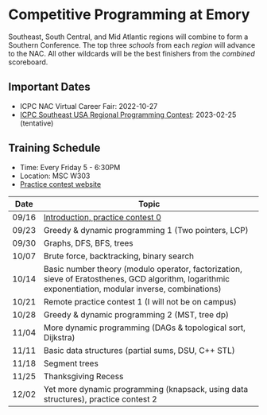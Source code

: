 # Competitive Programming at Emory

Southeast, South Central, and Mid Atlantic regions will combine to form a Southern Conference. The top three *schools* from each *region* will advance to the NAC. All other wildcards will be the best finishers from the *combined* scoreboard.

## Important Dates

* ICPC NAC Virtual Career Fair: 2022-10-27
* [ICPC Southeast USA Regional Programming Contest](http://seusa.vanb.org): 2023-02-25 (tentative)


## Training Schedule

* Time: Every Friday 5 - 6:30PM
* Location: MSC W303
* [Practice contest website](https://emory.contest.codeforces.com)

| Date  | Topic |
|:-----:|-------|
| 09/16 | [Introduction, practice contest 0](https://docs.google.com/presentation/d/1L769HDKcs7RHMeoX6busfE9P3QLoRxvmp5WstMZrrys/edit?usp=sharing) |
| 09/23 | Greedy & dynamic programming 1 (Two pointers, LCP)  |
| 09/30 | Graphs, DFS, BFS, trees  |
| 10/07 | Brute force, backtracking, binary search  |
| 10/14 | Basic number theory (modulo operator, factorization, sieve of Eratosthenes, GCD algorithm, logarithmic exponentiation, modular inverse, combinations)  |
| 10/21 | Remote practice contest 1 (I will not be on campus)  |
| 10/28 | Greedy & dynamic programming 2 (MST, tree dp)  |
| 11/04 | More dynamic programming (DAGs & topological sort, Dijkstra)  |
| 11/11 | Basic data structures (partial sums, DSU, C++ STL)  |
| 11/18 | Segment trees  |
| 11/25 | Thanksgiving Recess |
| 12/02 | Yet more dynamic programming (knapsack, using data structures), practice contest 2  |
